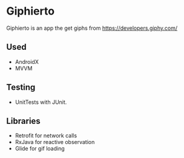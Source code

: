 # Giphierto

Giphierto is an app the get giphs from https://developers.giphy.com/

## Used
* AndroidX
* MVVM

## Testing
* UnitTests with JUnit.

## Libraries
* Retrofit for network calls
* RxJava for reactive observation
* Glide for gif loading
